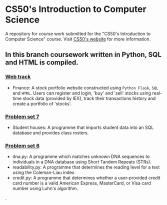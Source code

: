 # CS50's Introduction to Computer Science
A repository for course work submitted for the "CS50's Introduction to Computer Science" course. Visit [CS50's website](https://cs50.harvard.edu/x/2020/) for more information.

## In this branch coursework written in Python, SQL and HTML is compiled. 
### [Web track](https://cs50.harvard.edu/x/2020/tracks/web/)
- Finance: A stock portfolio website constructed using `Python Flask`, `SQL` and `HTML`. Users can register and login, 'buy' and 'sell' stocks using real-time stock data (provided by IEX), track their transactions history and create a portfolio of 'stocks'.

### [Problem set 7](https://cs50.harvard.edu/x/2020/psets/7/)
- Student houses: A programme that imports student data into an SQL database and provides class rosters.

### [Problem set 6](https://cs50.harvard.edu/x/2020/psets/6/)
- dna.py: A programme which matches unknown DNA sequences to individuals in a DNA database using Short Tandem Repeats (STRs).
- readability.py: A programme that determines the reading level for a text using the Coleman-Liau index.
- credit.py: A programme that determines whether a user-provided credit card number is a valid American Express, MasterCard, or Visa card number using Luhn's algorithm.







.
